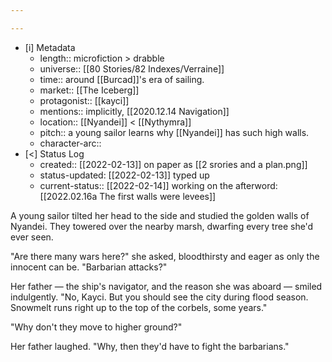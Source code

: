 ```yaml
---

---
```


- [i] Metadata
	- length:: microfiction > drabble
	- universe:: [[80 Stories/82 Indexes/Verraine]]
	- time:: around [[Burcad]]'s era of sailing. 
	- market:: [[The Iceberg]]
	- protagonist:: [[kayci]]
	- mentions:: implicitly, [[2020.12.14 Navigation]]
	- location:: [[Nyandei]] < [[Nythymra]]
	- pitch:: a young sailor learns why [[Nyandei]] has such high walls. 
	- character-arc::
- [<]  Status Log
	-  created:: [[2022-02-13]] on paper as [[2 srories and a plan.png]]
	-  status-updated: [[2022-02-13]] typed up 
	- current-status:: [[2022-02-14]] working on the afterword: [[2022.02.16a The first walls were levees]]
	

A young sailor tilted her head to the side and studied the golden walls of Nyandei. They towered over the nearby marsh, dwarfing every tree she'd ever seen. 

"Are there many wars here?" she asked, bloodthirsty and eager as only the innocent can be. "Barbarian attacks?" 

Her father — the ship's navigator, and the reason she was aboard — smiled indulgently. "No, Kayci. But you should see the city during flood season. Snowmelt runs right up to the top of the corbels, some years." 

"Why don't they move to higher ground?" 

Her father laughed. "Why, then they'd have to fight the barbarians." 

